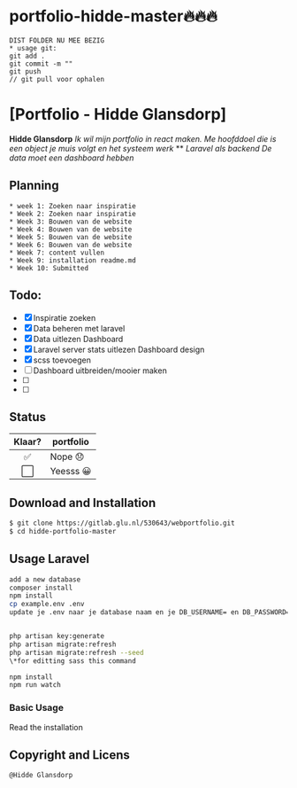 # portfolio-hidde-master🔥🔥🔥

    DIST FOLDER NU MEE BEZIG
    * usage git:
    git add .
    git commit -m ""
    git push
    // git pull voor ophalen

# [Portfolio - Hidde Glansdorp]

**Hidde Glansdorp**
_Ik wil mijn portfolio in react maken. Me hoofddoel die is een object je muis volgt en het systeem werk_
\*\*
_Laravel als backend_
_De data moet een dashboard hebben_

## Planning

    * week 1: Zoeken naar inspiratie
    * Week 2: Zoeken naar inspiratie
    * Week 3: Bouwen van de website
    * Week 4: Bouwen van de website
    * Week 5: Bouwen van de website
    * Week 6: Bouwen van de website
    * Week 7: content vullen
    * Week 9: installation readme.md
    * Week 10: Submitted

## Todo:

-   [x] Inspiratie zoeken
-   [x] Data beheren met laravel
-   [x] Data uitlezen Dashboard
-   [x] Laravel server stats uitlezen Dashboard design
-   [x] scss toevoegen
-   [ ] Dashboard uitbreiden/mooier maken
-   [ ]
-   [ ]

## Status

| Klaar? | portfolio |
| :----: | --------- |
|   ✅   | Nope 😞   |
|  ⬜️   | Yeesss 😀 |

## Download and Installation

```sh
$ git clone https://gitlab.glu.nl/530643/webportfolio.git
$ cd hidde-portfolio-master
```

## Usage Laravel

```sh
add a new database
composer install
npm install
cp example.env .env
update je .env naar je database naam en je DB_USERNAME= en DB_PASSWORD=


php artisan key:generate
php artisan migrate:refresh
php artisan migrate:refresh --seed
\*for editting sass this command

npm install
npm run watch

```

### Basic Usage

Read the installation

## Copyright and Licens

    @Hidde Glansdorp

```

```
